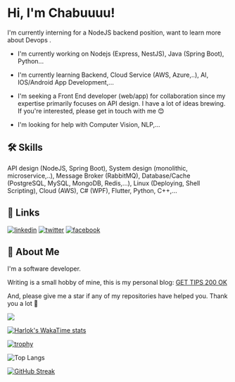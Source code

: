 
# Hi, I'm Chabuuuu! 

I'm currently interning for a NodeJS backend position, want to learn more about Devops .

- I'm currently working on Nodejs (Express, NestJS), Java (Spring Boot), Python...

- I'm currently learning Backend, Cloud Service (AWS, Azure,..), AI, IOS/Android App Development,...

- I'm seeking a Front End developer (web/app) for collaboration since my expertise primarily focuses on API design. I have a lot of ideas brewing. If you're interested, please get in touch with me 😊

- I'm looking for help with Computer Vision, NLP,... 


## 🛠 Skills
API design (NodeJS, Spring Boot), System design (monolithic, microservice,..), Message Broker (RabbitMQ), Database/Cache (PostgreSQL, MySQL, MongoDB, Redis,...), Linux (Deploying, Shell Scripting), Cloud (AWS), C# (WPF), Flutter, Python, C++,...


## 🔗 Links
[![linkedin](https://img.shields.io/badge/linkedin-0A66C2?style=for-the-badge&logo=linkedin&logoColor=white)](https://www.linkedin.com/in/thinhhaphu33/) [![twitter](https://img.shields.io/badge/twitter-1DA1F2?style=for-the-badge&logo=twitter&logoColor=white)](https://twitter.com/ChaBu1182432 ) [![facebook](https://img.shields.io/badge/Facebook-1877F2?style=for-the-badge&logo=facebook&logoColor=white)](https://www.facebook.com/thinhha123)


## 🚀 About Me
I'm a software developer.

Writing is a small hobby of mine, this is my personal blog: [GET TIPS 200 OK](https://gettips200ok.netlify.app/)

And, please give me a star if any of my repositories have helped you. Thank you a lot 🥰

![](https://komarev.com/ghpvc/?username=chabuuuu)

[![Harlok's WakaTime stats](https://github-readme-stats.vercel.app/api/wakatime?username=chabuuuu&theme=onedark&layout=compact)](https://github.com/anuraghazra/github-readme-stats)

[![trophy](https://github-profile-trophy.vercel.app/?username=chabuuuu&theme=onedark&row=2&column=3)](https://github.com/ryo-ma/github-profile-trophy)

![Top Langs](https://github-readme-stats.vercel.app/api/top-langs/?username=chabuuuu&layout=compact&theme=onedark&exclude_repo=auto_checkonline_messenger---publish,Tool-dkhp-2023,UIT_TCCT)

[![GitHub Streak](https://streak-stats.demolab.com?user=chabuuuu)](https://git.io/streak-stats)
